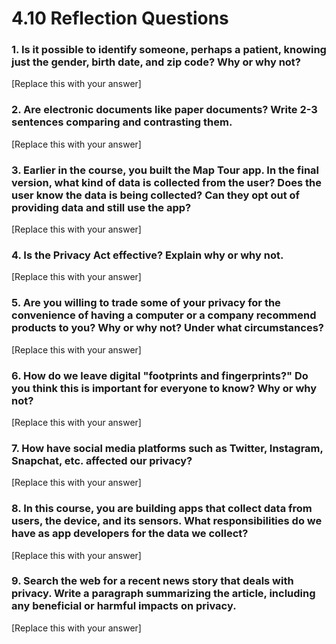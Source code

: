 # 4.10 Reflection Questions

### 1. Is it possible to identify someone, perhaps a patient, knowing just the gender, birth date, and zip code? Why or why not?

[Replace this with your answer]

### 2. Are electronic documents like paper documents? Write 2-3 sentences comparing and contrasting them.

[Replace this with your answer]

### 3. Earlier in the course, you built the Map Tour app. In the final version, what kind of data is collected from the user? Does the user know the data is being collected? Can they opt out of providing data and still use the app?

[Replace this with your answer]

### 4. Is the Privacy Act effective? Explain why or why not.

[Replace this with your answer]

### 5. Are you willing to trade some of your privacy for the convenience of having a computer or a company recommend products to you? Why or why not? Under what circumstances?


[Replace this with your answer]

### 6. How do we leave digital "footprints and fingerprints?" Do you think this is important for everyone to know? Why or why not?

[Replace this with your answer]

### 7. How have social media platforms such as Twitter, Instagram, Snapchat, etc. affected our privacy?

[Replace this with your answer]

### 8. In this course, you are building apps that collect data from users, the device, and its sensors. What responsibilities do we have as app developers for the data we collect?

[Replace this with your answer]

### 9. Search the web for a recent news story that deals with privacy. Write a paragraph summarizing the article, including any beneficial or harmful impacts on privacy.

[Replace this with your answer]
